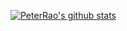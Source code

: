 [![PeterRao's github stats](https://github-readme-stats.vercel.app/api?username=PeterRao)](https://github.com/anuraghazra/github-readme-stats)

